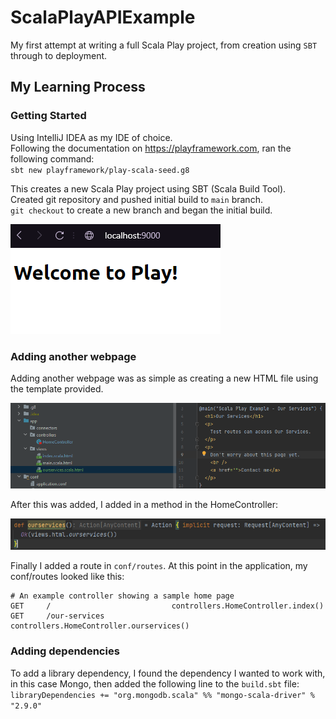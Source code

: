 # ScalaPlayAPIExample 

My first attempt at writing a full Scala Play project, from creation using `SBT` through to deployment.


## My Learning Process
### Getting Started

Using IntelliJ IDEA as my IDE of choice.\
Following the documentation on https://playframework.com, ran the following command:\
`sbt new playframework/play-scala-seed.g8`

This creates a new Scala Play project using SBT (Scala Build Tool).\
Created git repository and pushed initial build to `main` branch. \
`git checkout` to create a new branch and began the initial build.

![Fig-1 - Shows the sbt play framework default project running locally](scalaplayapiexample-images-for-readme/fig%201%20-%20Welcome%20to%20Play.png)

### Adding another webpage

Adding another webpage was as simple as creating a new HTML file using the template provided.

![Fig-2 - Showing another html file made to act as another webpage for the site.](scalaplayapiexample-images-for-readme/fig%202%20-%20Adding%20another%20html%20page.png)

After this was added, I added in a method in the HomeController:

![Fig-3 - New method added into HomeController, follows the logic of the default.](scalaplayapiexample-images-for-readme/fig%203%20-%20Adding%20controller%20method%20for%20another%20html%20page.png)

Finally I added a route in `conf/routes`. At this point in the application, my conf/routes looked like this:
```
# An example controller showing a sample home page
GET     /                           controllers.HomeController.index()
GET     /our-services               controllers.HomeController.ourservices()
```

### Adding dependencies

To add a library dependency, I found the dependency I wanted to work with, in this case Mongo, then added the following 
line to the `build.sbt` file: \
```libraryDependencies += "org.mongodb.scala" %% "mongo-scala-driver" % "2.9.0"```

